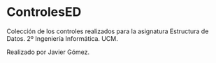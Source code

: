 # ControlesED
Colección de los controles realizados para la asignatura Estructura de Datos. 2º Ingeniería Informática. UCM. 

Realizado por Javier Gómez.

